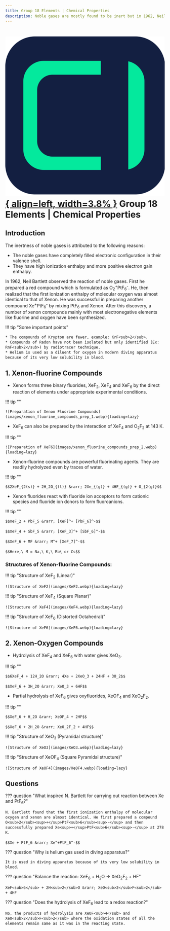 ```yaml
---
title: Group 18 Elements | Chemical Properties
description: Noble gases are mostly found to be inert but in 1962, Neil Bartlett was successful in preparing compounds of Xenon.
---
```


# [![ChemistryEdu Logo](../../../images/favicon.svg){ align=left, width=3.8% }](../../../index.md)  Group 18 Elements | Chemical Properties

## Introduction

The inertness of noble gases is attributed to the following reasons:

* The noble gases have completely filled electronic configuration in their valence shell.
* They have high ionization enthalpy and more positive electron gain enthalpy.

In 1962, Neil Bartlett observed the reaction of noble gases. First he prepared a red compound which is formulated as O<sub>2</sub><sup>+</sup>PtF<sub>6</sub><sup>-</sup>. He, then realized that the first ionization enthalpy
of molecular oxygen was almost identical to that of Xenon. He was successful in preparing another compound Xe<sup>+</sup>PtF<sub>6</sub><sup>-</sup> by mixing PtF<sub>6</sub> and Xenon.
After this discovery, a number of xenon compounds mainly with most electronegative elements like fluorine and oxygen have been synthesized.

!!! tip "Some important points"

    * The compounds of Krypton are fewer, example: KrF<sub>2</sub>.
    * Compounds of Radon have not been isolated but only identified (Ex: RnF<sub>2</sub>) by radiotracer technique.
    * Helium is used as a diluent for oxygen in modern diving apparatus because of its very low solubility in blood.

## 1. Xenon-fluorine Compounds

* Xenon forms three binary fluorides, XeF<sub>2</sub>, XeF<sub>4</sub> and XeF<sub>6</sub> by the direct reaction of elements under appropriate experimental conditions.

!!! tip ""

    ![Preparation of Xenon Fluorine Compounds](images/xenon_fluorine_compounds_prep_1.webp){loading=lazy}

* XeF<sub>6</sub> can also be prepared by the interaction of XeF<sub>4</sub> and O<sub>2</sub>F<sub>2</sub> at 143 K.

!!! tip ""

    ![Preparation of XeF6](images/xenon_fluorine_compounds_prep_2.webp){loading=lazy}

* Xenon-fluorine compounds are powerful fluorinating agents. They are readily hydrolyzed even by traces of water.

!!! tip ""

    $$2XeF_{2(s)} + 2H_2O_{(l)} &rarr; 2Xe_{(g)} + 4HF_{(g)} + O_{2(g)}$$

* Xenon fluorides react with fluoride ion acceptors to form cationic species and fluoride ion donors to form fluoroanions.

!!! tip ""

    $$XeF_2 + PbF_5 &rarr; [XeF]^+ [PbF_6]^-$$

    $$XeF_4 + SbF_5 &rarr; [XeF_3]^+ [SbF_6]^-$$

    $$XeF_6 + MF &rarr; M^+ [XeF_7]^-$$

    $$Here,\ M = Na,\ K,\ Rb\ or Cs$$

### Structures of Xenon-fluorine Compounds:

!!! tip "Structure of XeF<sub>2</sub> (Linear)"

    ![Structure of XeF2](images/XeF2.webp){loading=lazy}

!!! tip "Structure of XeF<sub>4</sub> (Square Planar)"

    ![Structure of XeF4](images/XeF4.webp){loading=lazy}

!!! tip "Structure of XeF<sub>6</sub> (Distorted Octahedral)"

    ![Structure of XeF6](images/XeF6.webp){loading=lazy}

## 2. Xenon-Oxygen Compounds

* Hydrolysis of XeF<sub>4</sub> and XeF<sub>6</sub> with water gives XeO<sub>3</sub>.

!!! tip ""

    $$6XeF_4 + 12H_2O &rarr; 4Xe + 2XeO_3 + 24HF + 3O_2$$

    $$XeF_6 + 3H_2O &rarr; XeO_3 + 6HF$$

* Partial hydrolysis of XeF<sub>6</sub> gives oxyfluorides, XeOF<sub>4</sub> and XeO<sub>2</sub>F<sub>2</sub>.

!!! tip ""

    $$XeF_6 + H_2O &rarr; XeOF_4 + 2HF$$

    $$XeF_6 + 2H_2O &rarr; XeO_2F_2 + 4HF$$

!!! tip "Structure of XeO<sub>3</sub> (Pyramidal structure)"

    ![Structure of XeO3](images/XeO3.webp){loading=lazy}

!!! tip "Structure of XeOF<sub>4</sub> (Square Pyramidal structure)"

    ![Structure of XeOF4](images/XeOF4.webp){loading=lazy}

## Questions

??? question "What inspired N. Bartlett for carrying out reaction between Xe and PtF<sub>6</sub>?"

    N. Bartlett found that the first ionization enthalpy of molecular oxygen and xenon are almost identical. He first prepared a compound O<sub>2</sub><sup>+</sup>PtF<sub>6</sub><sup>-</sup> and then
    successfully prepared Xe<sup>+</sup>PtF<sub>6</sub><sup>-</sup> at 278 K.

    $$Xe + PtF_6 &rarr; Xe^+PtF_6^-$$

??? question "Why is helium gas used in diving apparatus?"

    It is used in diving apparatus because of its very low solubility in blood.

??? question "Balance the reaction: XeF<sub>6</sub> + H<sub>2</sub>O &rarr; XeO<sub>2</sub>F<sub>2</sub> + HF"

    XeF<sub>6</sub> + 2H<sub>2</sub>O &rarr; XeO<sub>2</sub>F<sub>2</sub> + 4HF

??? question "Does the hydrolysis of XeF<sub>6</sub> lead to a redox reaction?"

    No, the products of hydrolysis are XeOF<sub>4</sub> and XeO<sub>2</sub>F<sub>2</sub> where the oxidation states of all the elements remain same as it was in the reacting state.

